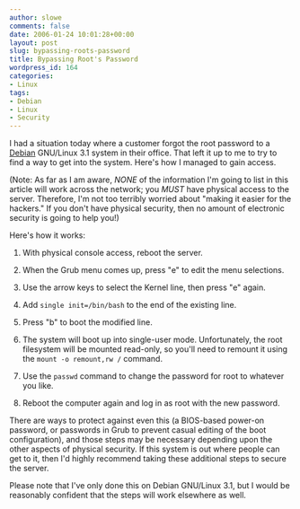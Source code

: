 ```yaml
---
author: slowe
comments: false
date: 2006-01-24 10:01:28+00:00
layout: post
slug: bypassing-roots-password
title: Bypassing Root's Password
wordpress_id: 164
categories:
- Linux
tags:
- Debian
- Linux
- Security
---
```


I had a situation today where a customer forgot the root password to a [Debian](http://www.debian.org/) GNU/Linux 3.1 system in their office. That left it up to me to try to find a way to get into the system. Here's how I managed to gain access. 

(Note: As far as I am aware, _NONE_ of the information I'm going to list in this article will work across the network; you _MUST_ have physical access to the server. Therefore, I'm not too terribly worried about "making it easier for the hackers." If you don't have physical security, then no amount of electronic security is going to help you!)

Here's how it works:

1. With physical console access, reboot the server.

2. When the Grub menu comes up, press "e" to edit the menu selections.

3. Use the arrow keys to select the Kernel line, then press "e" again.

4. Add `single init=/bin/bash` to the end of the existing line.

5. Press "b" to boot the modified line.

6. The system will boot up into single-user mode. Unfortunately, the root filesystem will be mounted read-only, so you'll need to remount it using the `mount -o remount,rw /` command.

7. Use the `passwd` command to change the password for root to whatever you like.

8. Reboot the computer again and log in as root with the new password.

There are ways to protect against even this (a BIOS-based power-on password, or passwords in Grub to prevent casual editing of the boot configuration), and those steps may be necessary depending upon the other aspects of physical security. If this system is out where people can get to it, then I'd highly recommend taking these additional steps to secure the server.

Please note that I've only done this on Debian GNU/Linux 3.1, but I would be reasonably confident that the steps will work elsewhere as well.

